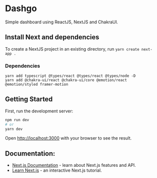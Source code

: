 # Dashgo
Simple dashboard using ReactJS, NextJS and ChakraUI.

## Install Next and dependencies
To create a NextJS project in an existing directory, run `yarn create next-app .`

### Dependencies
```
yarn add typescript @types/react @types/react @types/node -D
yarn add @chakra-ui/react @chakra-ui/core @emotion/react @emotion/styled framer-motion
```

## Getting Started
First, run the development server:

```bash
npm run dev
# or
yarn dev
```

Open [http://localhost:3000](http://localhost:3000) with your browser to see the result.

## Documentation:
- [Next.js Documentation](https://nextjs.org/docs) - learn about Next.js features and API.
- [Learn Next.js](https://nextjs.org/learn) - an interactive Next.js tutorial.